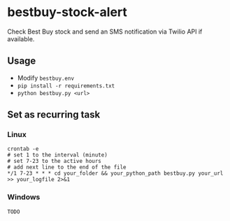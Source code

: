 # bestbuy-stock-alert
Check Best Buy stock and send an SMS notification via Twilio API if available.

## Usage

- Modify `bestbuy.env`
- `pip install -r requirements.txt`
- `python bestbuy.py <url>`

## Set as recurring task

### Linux
```
crontab -e
# set 1 to the interval (minute)
# set 7-23 to the active hours
# add next line to the end of the file
*/1 7-23 * * * cd your_folder && your_python_path bestbuy.py your_url >> your_logfile 2>&1
```

### Windows
```
TODO
```